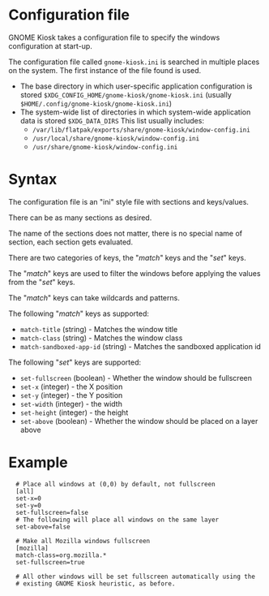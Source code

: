 # Configuration file

GNOME Kiosk takes a configuration file to specify the windows configuration at start-up.

The configuration file called `gnome-kiosk.ini` is searched in multiple places on the
system. The first instance of the file found is used.

 * The base directory in which user-specific application configuration is stored
   `$XDG_CONFIG_HOME/gnome-kiosk/gnome-kiosk.ini` (usually `$HOME/.config/gnome-kiosk/gnome-kiosk.ini`)
 * The system-wide list of directories in which system-wide application data is stored `$XDG_DATA_DIRS`
   This list usually includes:
    - `/var/lib/flatpak/exports/share/gnome-kiosk/window-config.ini`
    - `/usr/local/share/gnome-kiosk/window-config.ini`
    - `/usr/share/gnome-kiosk/window-config.ini`

# Syntax

The configuration file is an "ini" style file with sections and keys/values.

There can be as many sections as desired.

The name of the sections does not matter, there is no special name of section,
each section gets evaluated.

There are two categories of keys, the "*match*" keys and the "*set*" keys.

The "*match*" keys are used to filter the windows before applying the
values from the "*set*" keys.

The "*match*" keys can take wildcards and patterns.

The following "*match*" keys as supported:

 * `match-title` (string) - Matches the window title
 * `match-class` (string) - Matches the window class
 * `match-sandboxed-app-id` (string) - Matches the sandboxed application id

The following "*set*" keys are supported:

 * `set-fullscreen` (boolean) - Whether the window should be fullscreen
 * `set-x` (integer) - the X position
 * `set-y` (integer) - the Y position
 * `set-width` (integer) - the width
 * `set-height` (integer) - the height
 * `set-above` (boolean) - Whether the window should be placed on a layer above

# Example

```
  # Place all windows at (0,0) by default, not fullscreen
  [all]
  set-x=0
  set-y=0
  set-fullscreen=false
  # The following will place all windows on the same layer
  set-above=false

  # Make all Mozilla windows fullscreen
  [mozilla]
  match-class=org.mozilla.*
  set-fullscreen=true

  # All other windows will be set fullscreen automatically using the
  # existing GNOME Kiosk heuristic, as before.
```
